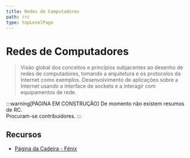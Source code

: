 ```yaml
---
title: Redes de Computadores
path: /rc
type: topLevelPage
---
```


# Redes de Computadores

> Visão global dos conceitos e princípios subjacentes ao desenho de redes de computadores,
> tomando a arquitetura e os protocolos da Internet como exemplos.
> Desenvolvimento de aplicações sobre a Internet usando a interface de sockets e a interagir com equipamentos de rede.

:::warning[PÁGINA EM CONSTRUÇÃO]
De momento não existem resumos de RC.  
Procuram-se contribuidores.
:::

## Recursos

- [Página da Cadeira - Fénix](https://fenix.tecnico.ulisboa.pt/disciplinas/RC/2022-2023/1-semestre)
